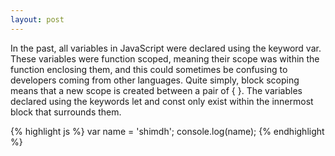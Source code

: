 ```yaml
---
layout: post
---
```


In the past, all variables in JavaScript were declared using the keyword var.
These variables were function scoped, meaning their scope was within the function enclosing them, and this could sometimes be confusing to developers coming from other languages.
Quite simply, block scoping means that a new scope is created between a pair of { }.
The variables declared using the keywords let and const only exist within the innermost block that surrounds them.

{% highlight js %}
var name = 'shimdh';
console.log(name);
{% endhighlight %}